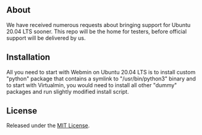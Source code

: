 ## About
We have received numerous requests about bringing support for Ubuntu 20.04 LTS sooner. This repo will be the home for testers, before official support will be delivered by us.

## Installation
All you need to start with Webmin on Ubuntu 20.04 LTS is to install custom "python" package that contains a symlink to "/usr/bin/python3" binary and to start with Virtualmin, you would need to install all other "dummy" packages and run slightly modified install script.

## License
Released under the [MIT License](https://github.com/iliarostovtsev/webmin-virtualmin-ubuntu20-dev/blob/master/LICENSE).
